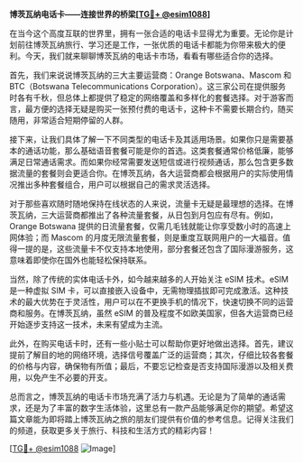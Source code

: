 **博茨瓦纳电话卡——连接世界的桥梁[[TG💪+ @esim1088](https://t.me/s/esim1088)]**

在当今这个高度互联的世界里，拥有一张合适的电话卡显得尤为重要。无论你是计划前往博茨瓦纳旅行、学习还是工作，一张优质的电话卡都能为你带来极大的便利。今天，我们就来聊聊博茨瓦纳的电话卡市场，看看有哪些适合你的选择。

首先，我们来说说博茨瓦纳的三大主要运营商：Orange Botswana、Mascom 和 BTC（Botswana Telecommunications Corporation）。这三家公司在提供服务时各有千秋，但总体上都提供了稳定的网络覆盖和多样化的套餐选择。对于游客而言，最方便的选择无疑是购买一张预付费的电话卡，这种卡不需要长期合约，随买随用，非常适合短期停留的人群。

接下来，让我们具体了解一下不同类型的电话卡及其适用场景。如果你只是需要基本的通话功能，那么基础语音套餐可能是你的首选。这类套餐通常价格低廉，能够满足日常通话需求。而如果你经常需要发送短信或进行视频通话，那么包含更多数据流量的套餐则会更适合你。在博茨瓦纳，各大运营商都会根据用户的实际使用情况推出多种套餐组合，用户可以根据自己的需求灵活选择。

对于那些喜欢随时随地保持在线状态的人来说，流量卡无疑是最理想的选择。在博茨瓦纳，三大运营商都推出了各种流量套餐，从日包到月包应有尽有。例如，Orange Botswana 提供的日流量套餐，仅需几毛钱就能让你享受数小时的高速上网体验；而 Mascom 的月度无限流量套餐，则是重度互联网用户的一大福音。值得一提的是，这些流量卡不仅支持本地使用，部分套餐还包含了国际漫游服务，这意味着即使你在国外也能轻松保持联系。

当然，除了传统的实体电话卡外，如今越来越多的人开始关注 eSIM 技术。eSIM 是一种虚拟 SIM 卡，可以直接嵌入设备中，无需物理插拔即可完成激活。这种技术的最大优势在于灵活性，用户可以在不更换手机的情况下，快速切换不同的运营商和服务。在博茨瓦纳，虽然 eSIM 的普及程度不如欧美国家，但各大运营商已经开始逐步支持这一技术，未来有望成为主流。

此外，在购买电话卡时，还有一些小贴士可以帮助你更好地做出选择。首先，建议提前了解目的地的网络环境，选择信号覆盖广泛的运营商；其次，仔细比较各套餐的价格与内容，确保物有所值；最后，不要忘记检查是否支持国际漫游以及相关费用，以免产生不必要的开支。

总而言之，博茨瓦纳的电话卡市场充满了活力与机遇。无论是为了简单的通话需求，还是为了丰富的数字生活体验，这里总有一款产品能够满足你的期望。希望这篇文章能为即将踏上博茨瓦纳之旅的朋友们提供有价值的参考信息。记得关注我们的频道，获取更多关于旅行、科技和生活方式的精彩内容！

[[TG💪+ @esim1088](https://t.me/s/esim1088) ![Image](https://i.postimg.cc/4NQfJmqS/Snipaste-2025-05-13-00-14-12.png)]
